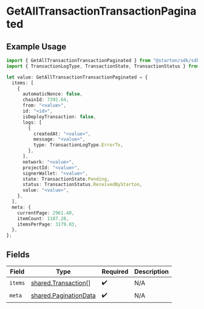 # GetAllTransactionTransactionPaginated

## Example Usage

```typescript
import { GetAllTransactionTransactionPaginated } from "@starton/sdk/sdk/models/operations";
import { TransactionLogType, TransactionState, TransactionStatus } from "@starton/sdk/sdk/models/shared";

let value: GetAllTransactionTransactionPaginated = {
  items: [
    {
      automaticNonce: false,
      chainId: 7392.64,
      from: "<value>",
      id: "<id>",
      isDeployTransaction: false,
      logs: [
        {
          createdAt: "<value>",
          message: "<value>",
          type: TransactionLogType.ErrorTx,
        },
      ],
      network: "<value>",
      projectId: "<value>",
      signerWallet: "<value>",
      state: TransactionState.Pending,
      status: TransactionStatus.ReceivedByStarton,
      value: "<value>",
    },
  ],
  meta: {
    currentPage: 2961.40,
    itemCount: 1187.28,
    itemsPerPage: 3179.83,
  },
};
```

## Fields

| Field                                                                 | Type                                                                  | Required                                                              | Description                                                           |
| --------------------------------------------------------------------- | --------------------------------------------------------------------- | --------------------------------------------------------------------- | --------------------------------------------------------------------- |
| `items`                                                               | [shared.Transaction](../../../sdk/models/shared/transaction.md)[]     | :heavy_check_mark:                                                    | N/A                                                                   |
| `meta`                                                                | [shared.PaginationData](../../../sdk/models/shared/paginationdata.md) | :heavy_check_mark:                                                    | N/A                                                                   |